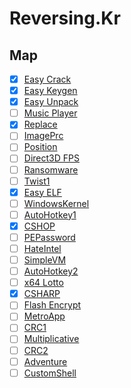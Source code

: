 # Reversing.Kr

## Map
- [x] [Easy Crack](./EasyCrack/README.md)
- [x] [Easy Keygen](./EasyKeygen/README.md)
- [x] [Easy Unpack](./EasyUnpack/README.md)
- [ ] [Music Player]()
- [x] [Replace](./Replace/README.md)
- [ ] [ImagePrc]()
- [ ] [Position]()
- [ ] [Direct3D FPS]()
- [ ] [Ransomware]()
- [ ] [Twist1]()
- [x] [Easy ELF](./EasyELF/README.md)
- [ ] [WindowsKernel]()
- [ ] [AutoHotkey1]()
- [x] [CSHOP](./CSHOP/README.md)
- [ ] [PEPassword]()
- [ ] [HateIntel]()
- [ ] [SimpleVM]()
- [ ] [AutoHotkey2]()
- [ ] [x64 Lotto]()
- [x] [CSHARP](./CSHARP/README.md)
- [ ] [Flash Encrypt]()
- [ ] [MetroApp]()
- [ ] [CRC1]()
- [ ] [Multiplicative]()
- [ ] [CRC2]()
- [ ] [Adventure]()
- [ ] [CustomShell]()